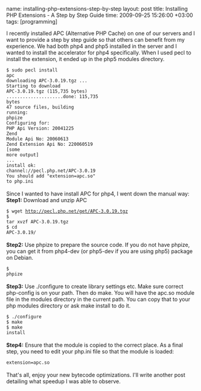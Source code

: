 name: installing-php-extensions-step-by-step
layout: post
title: Installing PHP Extensions - A Step by Step Guide
time: 2009-09-25 15:26:00 +03:00
tags: [programming]

I recently installed APC (Alternative PHP Cache) on one of our servers and I want to provide a step by step guide so that others can benefit from my experience. We had both php4 and php5 installed in the server and I wanted to install the accelerator for php4 specifically. When I used pecl to install the extension, it ended up in the php5 modules directory. <br /><code><br />$ sudo pecl install apc<br />downloading APC-3.0.19.tgz ...<br />Starting to download APC-3.0.19.tgz (115,735 bytes)<br />.....................done: 115,735 bytes<br />47 source files, building<br />running: phpize<br />Configuring for:<br />PHP Api Version:         20041225<br />Zend Module Api No:      20060613<br />Zend Extension Api No:   220060519<br />[some more output]<br />...<br />install ok: channel://pecl.php.net/APC-3.0.19<br />You should add "extension=apc.so" to php.ini<br /></code><br />Since I wanted to have install APC for php4, I went down the manual way:<br /><span style="font-weight:bold;">Step1:</span> Download and unzip APC<br /><code><br />$ wget http://pecl.php.net/get/APC-3.0.19.tgz<br />$ tar xvzf APC-3.0.19.tgz <br />$ cd APC-3.0.19/<br /></code><br /><span style="font-weight:bold;">Step2:</span> Use phpize to prepare the source code. If you do not have phpize, you can get it from php4-dev (or php5-dev if you are using php5) package on Debian.<br /><code><br />$ phpize<br /></code><br /><span style="font-weight:bold;">Step3:</span> Use ./configure to create library settings etc. Make sure correct php-config is on your path. Then do make. You will have the apc.so module file in the modules directory in the current path. You can copy that to your php modules directory or ask make install to do it.<br /><code><br />$ ./configure<br />$ make<br />$ make install<br /></code><br /><span style="font-weight:bold;">Step4:</span> Ensure that the module is copied to the correct place. As a final step, you need to edit your php.ini file so that the module is loaded:<br /><code><br />extension=apc.so<br /></code><br />That's all, enjoy your new bytecode optimizations. I'll write another post detailing what speedup I was able to observe.
